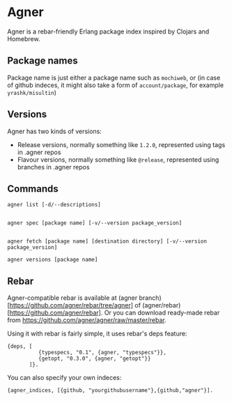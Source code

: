 Agner
=====

Agner is a rebar-friendly Erlang package index inspired by Clojars and Homebrew.

Package names
-------------

Package name is just either a package name such as <code>mochiweb</code>, or (in case of github indeces, it might also
take a form of <code>account/package</code>, for example <code>yrashk/misultin</code>)

Versions
--------

Agner has two kinds of versions:

* Release versions, normally something like <code>1.2.0</code>, represented using tags in .agner repos
* Flavour versions, normally something like <code>@release</code>, represented using branches in .agner repos

Commands
--------

    agner list [-d/--descriptions]


    agner spec [package name] [-v/--version package_version]


    agner fetch [package name] [destination directory] [-v/--version package_version]

    agner versions [package name]


Rebar
-----

Agner-compatible rebar is available at (agner branch)[https://github.com/agner/rebar/tree/agner] of (agner/rebar)[https://github.com/agner/rebar]. Or you can download ready-made rebar from https://github.com/agner/agner/raw/master/rebar.

Using it with rebar is fairly simple, it uses rebar's deps feature:

    {deps, [
              {typespecs, "0.1", {agner, "typespecs"}},
              {getopt, "0.3.0", {agner, "getopt"}}
           ]}.

You can also specify your own indeces:

    {agner_indices, [{github, "yourgithubusername"},{github,"agner"}].

